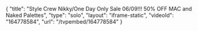 {
    "title": "Style Crew Nikky\/One Day Only Sale 06\/09!!! 50% OFF MAC and Naked Palettes",
    "type": "solo",
    "layout": "iframe-static",
    "videoId": "164778584",
    "url": "\/tvpembed\/164778584"
}